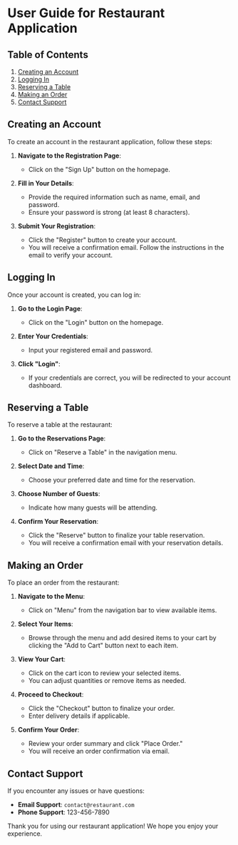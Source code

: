 # User Guide for Restaurant Application

## Table of Contents

1. [Creating an Account](#creating-an-account)
2. [Logging In](#logging-in)
3. [Reserving a Table](#reserving-a-table)
4. [Making an Order](#making-an-order)
5. [Contact Support](#contact-support)

## Creating an Account

To create an account in the restaurant application, follow these steps:

1. **Navigate to the Registration Page**:

   - Click on the "Sign Up" button on the homepage.

2. **Fill in Your Details**:

   - Provide the required information such as name, email, and password.
   - Ensure your password is strong (at least 8 characters).

3. **Submit Your Registration**:
   - Click the "Register" button to create your account.
   - You will receive a confirmation email. Follow the instructions in the email to verify your account.

## Logging In

Once your account is created, you can log in:

1. **Go to the Login Page**:

   - Click on the "Login" button on the homepage.

2. **Enter Your Credentials**:

   - Input your registered email and password.

3. **Click "Login"**:
   - If your credentials are correct, you will be redirected to your account dashboard.

## Reserving a Table

To reserve a table at the restaurant:

1. **Go to the Reservations Page**:

   - Click on "Reserve a Table" in the navigation menu.

2. **Select Date and Time**:

   - Choose your preferred date and time for the reservation.

3. **Choose Number of Guests**:

   - Indicate how many guests will be attending.

4. **Confirm Your Reservation**:
   - Click the "Reserve" button to finalize your table reservation.
   - You will receive a confirmation email with your reservation details.

## Making an Order

To place an order from the restaurant:

1. **Navigate to the Menu**:

   - Click on "Menu" from the navigation bar to view available items.

2. **Select Your Items**:

   - Browse through the menu and add desired items to your cart by clicking the "Add to Cart" button next to each item.

3. **View Your Cart**:

   - Click on the cart icon to review your selected items.
   - You can adjust quantities or remove items as needed.

4. **Proceed to Checkout**:

   - Click the "Checkout" button to finalize your order.
   - Enter delivery details if applicable.

5. **Confirm Your Order**:
   - Review your order summary and click "Place Order."
   - You will receive an order confirmation via email.

## Contact Support

If you encounter any issues or have questions:

- **Email Support**: `contact@restaurant.com`
- **Phone Support**: 123-456-7890

Thank you for using our restaurant application! We hope you enjoy your experience.
